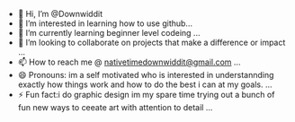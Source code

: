 - 👋 Hi, I’m @Downwiddit
- 👀 I’m interested in learning how to use github...
- 🌱 I’m currently learning beginner level codeing ...
- 💞️ I’m looking to collaborate on projects that make a difference or impact ...
- 📫 How to reach me @ nativetimedownwiddit@gmail.com ...
- 😄 Pronouns: im a self motivated who is interested in understannding exactly how things work and how to do the best i can at my goals.  ...
- ⚡ Fun fact:i do  graphic design im my spare time trying out a bunch of fun new ways to ceeate art with attention to detail ...

<!---
Downwiddit/Downwiddit is a ✨ special ✨ repository because its `README.md` (this file) appears on your GitHub profile.
You can click the Preview link to take a look at your changes.
--->
